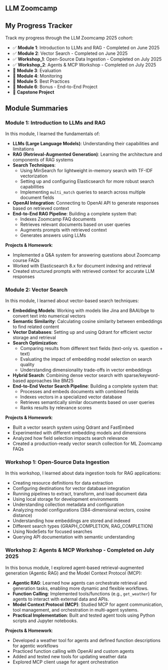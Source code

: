 ## LLM Zoomcamp

## My Progress Tracker

Track my progress through the LLM Zoomcamp 2025 cohort:

- ✅ **Module 1**: Introduction to LLMs and RAG - Completed on June 2025
- ✅ **Module 2**: Vector Search - Completed on June 2025
- ✅ **Workshop_1**: Open-Source Data Ingestion - Completed on July 2025
- ✅ **Workshop_2**: Agents & MCP Workshop - Completed on July 2025
- 🔲 **Module 3**: Evaluation
- 🔲 **Module 4**: Monitoring
- 🔲 **Module 5**: Best Practices
- 🔲 **Module 6**: Bonus - End-to-End Project
- 🔲 **Capstone Project**

## Module Summaries

### Module 1: Introduction to LLMs and RAG

In this module, I learned the fundamentals of:

- **LLMs (Large Language Models)**: Understanding their capabilities and limitations
- **RAG (Retrieval-Augmented Generation)**: Learning the architecture and components of RAG systems
- **Search Techniques**: 
  - Using MinSearch for lightweight in-memory search with TF-IDF vectorization
  - Setting up and configuring Elasticsearch for more robust search capabilities
  - Implementing `multi_match` queries to search across multiple document fields
- **OpenAI Integration**: Connecting to OpenAI API to generate responses based on retrieved context
- **End-to-End RAG Pipeline**: Building a complete system that:
  - Indexes Zoomcamp FAQ documents
  - Retrieves relevant documents based on user queries
  - Augments prompts with retrieved context
  - Generates answers using LLMs

**Projects & Homework**:
- Implemented a Q&A system for answering questions about Zoomcamp course FAQs
- Worked with Elasticsearch 8.x for document indexing and retrieval
- Created structured prompts with retrieved context for accurate LLM responses

### Module 2: Vector Search

In this module, I learned about vector-based search techniques:

- **Embedding Models**: Working with models like Jina and BAAI/bge to convert text into numerical vectors
- **Semantic Similarity**: Calculating cosine similarity between embeddings to find related content
- **Vector Databases**: Setting up and using Qdrant for efficient vector storage and retrieval
- **Search Optimization**: 
  - Comparing results from different text fields (text-only vs. question + text)
  - Evaluating the impact of embedding model selection on search quality
  - Understanding dimensionality trade-offs in vector embeddings
- **Hybrid Search**: Combining dense vector search with sparse/keyword-based approaches like BM25
- **End-to-End Vector Search Pipeline**: Building a complete system that:
  - Processes and embeds documents with combined fields
  - Indexes vectors in a specialized vector database
  - Retrieves semantically similar documents based on user queries
  - Ranks results by relevance scores

**Projects & Homework**:
- Built a vector search system using Qdrant and FastEmbed
- Experimented with different embedding models and dimensions
- Analyzed how field selection impacts search relevance
- Created a production-ready vector search collection for ML Zoomcamp FAQs

### Workshop 1: Open-Source Data Ingestion

In this workshop, I learned about data ingestion tools for RAG applications:

  - Creating resource definitions for data extraction
  - Configuring destinations for vector database integration
  - Running pipelines to extract, transform, and load document data
  - Using local storage for development environments
  - Understanding collection metadata and configuration
  - Analyzing model configurations (384-dimensional vectors, cosine distance)
  - Understanding how embeddings are stored and indexed
  - Different search types (GRAPH_COMPLETION, RAG_COMPLETION)
  - Using NodeSets for focused searches
  - Querying API documentation with semantic understanding

### Workshop 2: Agents & MCP Workshop - Completed on July 2025

In this bonus module, I explored agent-based retrieval-augmented generation (Agentic RAG) and the Model Context Protocol (MCP):

- **Agentic RAG**: Learned how agents can orchestrate retrieval and generation tasks, enabling more dynamic and flexible workflows.
- **Function Calling**: Implemented tools/functions (e.g., `get_weather`) for agents to interact with external data and APIs.
- **Model Context Protocol (MCP)**: Studied MCP for agent communication, tool management, and orchestration in multi-agent systems.
- **Practical Implementation**: Built and tested agent tools using Python scripts and Jupyter notebooks.

**Projects & Homework**:
- Developed a weather tool for agents and defined function descriptions for agentic workflows
- Practiced function calling with OpenAI and custom agents
- Added and tested new tools for updating weather data
- Explored MCP client usage for agent orchestration
